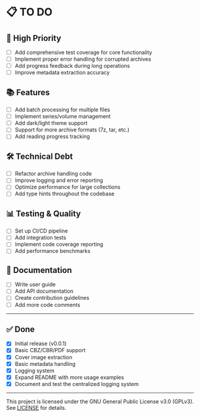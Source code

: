 # 📋 TO DO

## 🚧 High Priority

- [ ] Add comprehensive test coverage for core functionality
- [ ] Implement proper error handling for corrupted archives
- [ ] Add progress feedback during long operations
- [ ] Improve metadata extraction accuracy

## 📚 Features
- [ ] Add batch processing for multiple files
- [ ] Implement series/volume management
- [ ] Add dark/light theme support
- [ ] Support for more archive formats (7z, tar, etc.)
- [ ] Add reading progress tracking

## 🛠️ Technical Debt

- [ ] Refactor archive handling code
- [ ] Improve logging and error reporting
- [ ] Optimize performance for large collections
- [ ] Add type hints throughout the codebase

## 📊 Testing & Quality
- [ ] Set up CI/CD pipeline
- [ ] Add integration tests
- [ ] Implement code coverage reporting
- [ ] Add performance benchmarks

## 📝 Documentation
- [ ] Write user guide
- [ ] Add API documentation
- [ ] Create contribution guidelines
- [ ] Add more code comments

---

## ✅ Done
- [x] Initial release (v0.0.1)
- [x] Basic CBZ/CBR/PDF support
- [x] Cover image extraction
- [x] Basic metadata handling
- [x] Logging system
- [x] Expand README with more usage examples
- [x] Document and test the centralized logging system

---

This project is licensed under the GNU General Public License v3.0 (GPLv3). See [LICENSE](LICENSE) for details.
